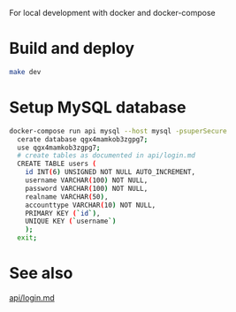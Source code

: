For local development with docker and docker-compose

# Build and deploy
```sh
make dev
```

# Setup MySQL database
```sh
docker-compose run api mysql --host mysql -psuperSecure
  cerate database qgx4mamkob3zgpg7;
  use qgx4mamkob3zgpg7;
  # create tables as documented in api/login.md
  CREATE TABLE users (
    id INT(6) UNSIGNED NOT NULL AUTO_INCREMENT,
    username VARCHAR(100) NOT NULL,
    password VARCHAR(100) NOT NULL,
    realname VARCHAR(50),
    accounttype VARCHAR(10) NOT NULL,
    PRIMARY KEY (`id`),
    UNIQUE KEY (`username`)
    );
  exit;
```

# See also
[api/login.md](api/login.md)
